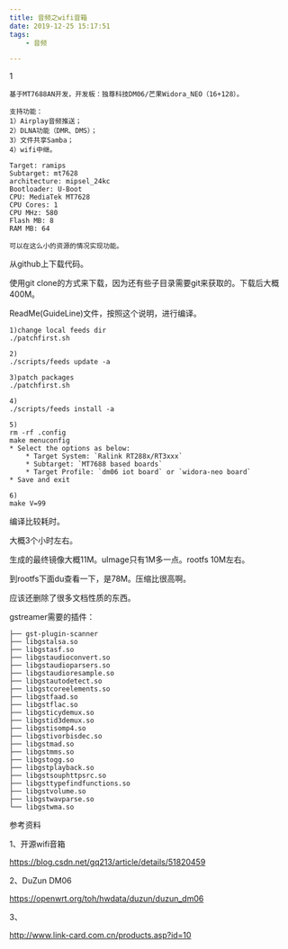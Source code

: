 ```yaml
---
title: 音频之wifi音箱
date: 2019-12-25 15:17:51
tags:
	- 音频

---
```


1

```
基于MT7688AN开发，开发板：独尊科技DM06/芒果Widora_NEO（16+128）。

支持功能：
1）Airplay音频推送；
2）DLNA功能（DMR、DMS）；
3）文件共享Samba；
4）wifi中继。

Target: ramips
Subtarget: mt7628
architecture: mipsel_24kc
Bootloader: U-Boot
CPU: MediaTek MT7628
CPU Cores: 1
CPU MHz: 580
Flash MB: 8
RAM MB: 64

可以在这么小的资源的情况实现功能。
```

从github上下载代码。

使用git clone的方式来下载，因为还有些子目录需要git来获取的。下载后大概400M。

ReadMe(GuideLine)文件，按照这个说明，进行编译。

```
1)change local feeds dir
./patchfirst.sh

2)
./scripts/feeds update -a

3)patch packages
./patchfirst.sh

4)
./scripts/feeds install -a

5)
rm -rf .config
make menuconfig
* Select the options as below:
    * Target System: `Ralink RT288x/RT3xxx`
    * Subtarget: `MT7688 based boards`
    * Target Profile: `dm06 iot board` or `widora-neo board`
* Save and exit

6)
make V=99
```

编译比较耗时。

大概3个小时左右。

生成的最终镜像大概11M。uImage只有1M多一点。rootfs 10M左右。

到rootfs下面du查看一下，是78M。压缩比很高啊。

应该还删除了很多文档性质的东西。



gstreamer需要的插件：

```
├── gst-plugin-scanner
├── libgstalsa.so
├── libgstasf.so
├── libgstaudioconvert.so
├── libgstaudioparsers.so
├── libgstaudioresample.so
├── libgstautodetect.so
├── libgstcoreelements.so
├── libgstfaad.so
├── libgstflac.so
├── libgsticydemux.so
├── libgstid3demux.so
├── libgstisomp4.so
├── libgstivorbisdec.so
├── libgstmad.so
├── libgstmms.so
├── libgstogg.so
├── libgstplayback.so
├── libgstsouphttpsrc.so
├── libgsttypefindfunctions.so
├── libgstvolume.so
├── libgstwavparse.so
└── libgstwma.so
```



参考资料

1、开源wifi音箱

https://blog.csdn.net/gq213/article/details/51820459

2、DuZun DM06

https://openwrt.org/toh/hwdata/duzun/duzun_dm06

3、

http://www.link-card.com.cn/products.asp?id=10